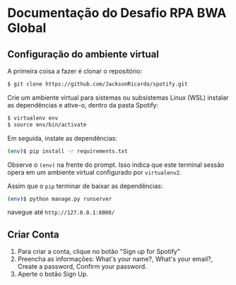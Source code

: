 
# Documentação do Desafio RPA BWA Global
## Configuração do ambiente virtual

A primeira coisa a fazer é clonar o repositório:

```sh
$ git clone https://github.com/JacksonRicardo/spotify.git
```


Crie um ambiente virtual para sistemas ou subsistemas Linux (WSL) instalar as dependências e ative-o, dentro da pasta Spotify:

```sh
$ virtualenv env
$ source env/bin/activate
```

Em seguida, instale as dependências:

```sh
(env)$ pip install -r requirements.txt
```
Observe o `(env)` na frente do prompt. Isso indica que este terminal
sessão opera em um ambiente virtual configurado por `virtualenv2`.

Assim que o `pip` terminar de baixar as dependências:
```sh
(env)$ python manage.py runserver
```
navegue até `http://127.0.0.1:8000/`

## Criar Conta

1. Para criar a conta, clique no botão "Sign up for Spotify"
2. Preencha as informações: What's your name?, What's your email?, Create a password, Confirm your password.
3. Aperte o botão Sign Up.


 



